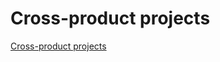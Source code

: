 # Cross-product projects

[Cross-product projects](../../product/process/prioritize_and_build/cross-product_projects.md)